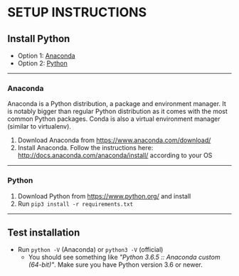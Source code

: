 # SETUP INSTRUCTIONS

## Install Python

* Option 1: [Anaconda](##Anaconda)
* Option 2: [Python](##Python)

____

### Anaconda

Anaconda is a Python distribution, a package and environment manager. It is notably bigger than regular Python distribution as it comes with the most common Python packages. Conda is also a virtual environment manager (similar to virtualenv).

1. Download Anaconda from https://www.anaconda.com/download/
2. Install Anaconda. Follow the instructions here: http://docs.anaconda.com/anaconda/install/ according to your OS

____

### Python

1. Download Python from https://www.python.org/ and install
2. Run `pip3 install -r requirements.txt`

____

## Test installation

* Run `python -V` (Anaconda) or `python3 -V` (official)
	* You should see something like *"Python 3.6.5 :: Anaconda custom (64-bit)"*. Make sure you have Python version 3.6 or newer.
